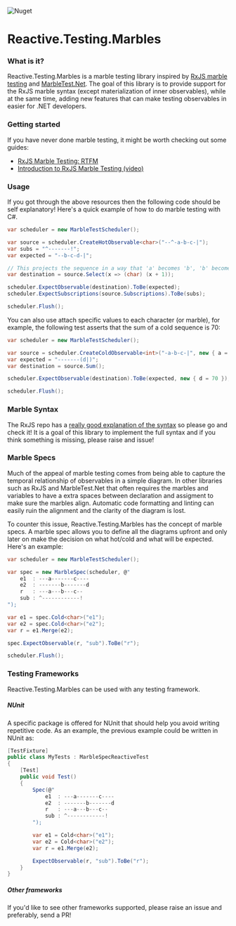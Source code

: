 ![Nuget](https://img.shields.io/nuget/v/Reactive.Testing.Marbles)
# Reactive.Testing.Marbles
### What is it?
Reactive.Testing.Marbles is a marble testing library inspired by [RxJS marble testing](https://github.com/ReactiveX/rxjs/blob/master/doc/marble-testing.md) and [MarbleTest.Net](https://github.com/alexvictoor/MarbleTest.Net). The goal of this library is to provide support for the RxJS marble syntax (except materialization of inner observables), while at the same time, adding new features that can make testing observables in easier for .NET developers.

### Getting started
If you have never done marble testing, it might be worth checking out some guides:

- [RxJS Marble Testing: RTFM](https://ncjamieson.com/marble-testing-rtfm/)
- [Introduction to RxJS Marble Testing (video)](https://egghead.io/lessons/rxjs-introduction-to-rxjs-marble-testing)

### Usage

If you got through the above resources then the following code should be self explanatory! Here's a quick example of how to do marble testing with C#.

```c#
var scheduler = new MarbleTestScheduler();

var source = scheduler.CreateHotObservable<char>("--^-a-b-c-|");
var subs = "^-------!";
var expected = "--b-c-d-|";

// This projects the sequence in a way that 'a' becomes 'b', 'b' becomes 'c' and so on.
var destination = source.Select(x => (char) (x + 1));

scheduler.ExpectObservable(destination).ToBe(expected);
scheduler.ExpectSubscriptions(source.Subscriptions).ToBe(subs);

scheduler.Flush();
```

You can also use attach specific values to each character (or marble), for example, the following test asserts that the sum of a cold sequence is 70:

```c#
var scheduler = new MarbleTestScheduler();

var source = scheduler.CreateColdObservable<int>("-a-b-c-|", new { a = 10, b = 20, c = 40 });
var expected = "-------(d|)";
var destination = source.Sum();

scheduler.ExpectObservable(destination).ToBe(expected, new { d = 70 });

scheduler.Flush();
``` 

### Marble Syntax

The RxJS repo has a [really good explanation of the syntax](https://github.com/ReactiveX/rxjs/blob/master/docs_app/content/guide/testing/marble-testing.md#marble-syntax) so please go and check it! It is a goal of this library to implement the full syntax and if you think something is missing, please raise and issue!

### Marble Specs

Much of the appeal of marble testing comes from being able to capture the temporal relationship of observables in a simple diagram. In other libraries such as RxJS and MarbleTest.Net that often requires the marbles and variables to have a extra spaces between declaration and assigment to make sure the marbles align. Automatic code formatting and linting can easily ruin the alignment and the clarity of the diagram is lost.

To counter this issue, Reactive.Testing.Marbles has the concept of marble specs. A marble spec allows you to define all the diagrams upfront and only later on make the decision on what hot/cold and what will be expected. Here's an example:

```c#
var scheduler = new MarbleTestScheduler();

var spec = new MarbleSpec(scheduler, @"
    e1  : ---a-------c----
    e2  : -------b-------d
    r   : ---a---b---c--
    sub : ^------------!
");

var e1 = spec.Cold<char>("e1");
var e2 = spec.Cold<char>("e2");
var r = e1.Merge(e2);

spec.ExpectObservable(r, "sub").ToBe("r");

scheduler.Flush();
```

### Testing Frameworks

Reactive.Testing.Marbles can be used with any testing framework. 

##### NUnit
A specific package is offered for NUnit that should help you avoid writing repetitive code. As an example, the previous example could be written in NUnit as:

```c#
[TestFixture]
public class MyTests : MarbleSpecReactiveTest
{
    [Test]
    public void Test()
    {
        Spec(@"
            e1  : ---a-------c----
            e2  : -------b-------d
            r   : ---a---b---c--
            sub : ^------------!
        ");

        var e1 = Cold<char>("e1");
        var e2 = Cold<char>("e2");
        var r = e1.Merge(e2);

        ExpectObservable(r, "sub").ToBe("r");
    }
}
```

##### Other frameworks
If you'd like to see other frameworks supported, please raise an issue and preferably, send a PR!
